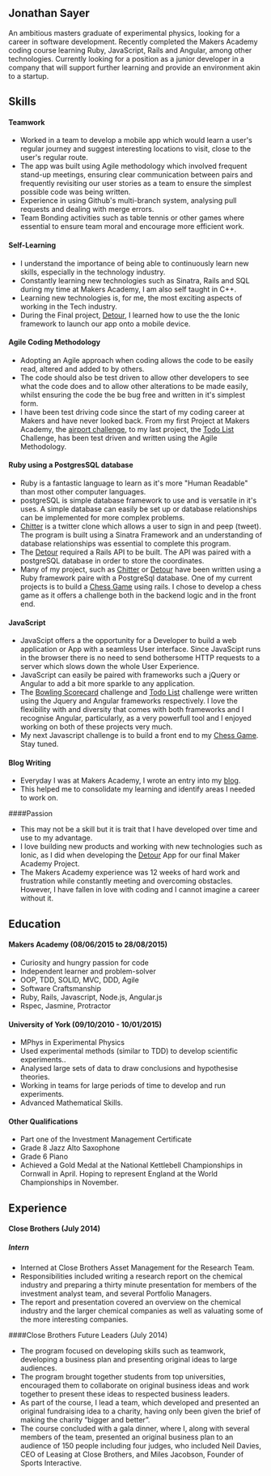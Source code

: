 ## Jonathan Sayer

An ambitious masters graduate of experimental physics, looking for a career in software development. Recently completed the Makers Academy coding course learning Ruby, JavaScript, Rails and Angular, among other technologies. Currently looking for a position as a junior developer in a company that will support further learning and provide an environment akin to a startup.

## Skills

#### Teamwork

- Worked in a team to develop a mobile app which would learn a user's regular journey and suggest interesting locations to visit, close to the user's regular route.
- The app was built using Agile methodology which involved frequent stand-up meetings, ensuring clear communication between pairs and frequently revisiting our user stories as a team to ensure the simplest possible code was being written. 
- Experience in using Github's multi-branch system, analysing pull requests and dealing with merge errors.
- Team Bonding activities such as table tennis or other games where essential to ensure team moral and encourage more efficient work.

#### Self-Learning

- I understand the importance of being able to continuously learn new skills, especially in the technology industry.
- Constantly learning new technologies such as Sinatra, Rails and SQL during my time at Makers Academy, I am also self taught in C++.
- Learning new technologies is, for me, the most exciting aspects of working in the Tech industry.
- During the Final project, [Detour](https://github.com/zeus-org/detour-ionic), I learned how to use the the Ionic framework to launch our app onto a mobile device.

#### Agile Coding Methodology

- Adopting an Agile approach when coding allows the code to be easily read, altered and added to by others.
- The code should also be test driven to allow other developers to see what the code does and to allow other alterations to be made easily, whilst ensuring the code the be bug free and written in it's simplest form.
- I have been test driving code since the start of my coding career at Makers and have never looked back. From my first Project at Makers Academy, the [airport challenge](https://github.com/jonathansayer/airport_challenge), to my last project, the [Todo List](https://github.com/jonathansayer/todo_challenge) Challenge, has been test driven and written using the Agile Methodology.

#### Ruby using a PostgresSQL database

- Ruby is a fantastic language to learn as it's more "Human Readable" than most other computer languages.
- postgreSQL is simple database framework to use and is versatile in it's uses. A simple database can easily be set up or database relationships can be implemented for more complex problems.   
- [Chitter](https://github.com/jonathansayer/Chitter_Redo) is a twitter clone which allows a user to sign in and peep (tweet). The program is built using a Sinatra Framework and an understanding of database relationships was essential to complete this program.
- The [Detour](https://github.com/zeus-org/detour-ionic) required a Rails API to be built. The API was paired with a postgreSQL database in order to store the coordinates.
- Many of my project, such as [Chitter](https://github.com/jonathansayer/Chitter_Redo) or [Detour](https://github.com/zeus-org/detour-ionic) have been written using a Ruby framework paire with a PostgreSql database. One of my current projects is to build a [Chess Game](https://github.com/jonathansayer/chess) using rails. I chose to develop a chess game as it offers a challenge both in the backend logic and in the front end.

#### JavaScript

- JavaScipt offers a the opportunity for a Developer to build a web application or App with a seamless User interface. Since JavaScipt runs in the browser there is no need to send bothersome HTTP requests to a server which slows down the whole User Experience.
- JavaScript can easily be paired with frameworks such a jQuery or Angular to add a bit more sparkle to any application.
- The [Bowling Scorecard](https://github.com/jonathansayer/bowling-challenge) challenge and [Todo List](https://github.com/jonathansayer/todo_challenge) challenge were written using the Jquery and Angular frameworks respectively. I love the flexibility with and diversity that comes with both frameworks and I recognise Angular, particularly, as a very powerfull tool and I enjoyed working on both of these projects very much.
- My next Javascript challenge is to build a front end to my [Chess Game](https://github.com/jonathansayer/chess). Stay tuned.

#### Blog Writing
- Everyday I was at Makers Academy, I wrote an entry into my [blog](http://the-makers-academy-experience.ghost.io/).
- This helped me to consolidate my learning and identify areas I needed to work on.

####Passion
- This may not be a skill but it is trait that I have developed over time and use to my advantage.
- I love building new products and working with new technologies such as Ionic, as I did when developing the [Detour](https://github.com/zeus-org/detour-ionic) App for our final Maker Academy Project.
- The Makers Academy experience was 12 weeks of hard work and frustration while constantly meeting and overcoming obstacles. However, I have fallen in love with coding and I cannot imagine a career without it.  

## Education

#### Makers Academy (08/06/2015 to 28/08/2015)

- Curiosity and hungry passion for code
- Independent learner and problem-solver
- OOP, TDD, SOLID, MVC, DDD, Agile
- Software Craftsmanship
- Ruby, Rails, Javascript, Node.js, Angular.js
- Rspec, Jasmine, Protractor

#### University of York (09/10/2010 - 10/01/2015)

- MPhys in Experimental Physics
- Used experimental methods (similar to TDD) to develop scientific experiments..
- Analysed large sets of data to draw conclusions and hypothesise theories.
- Working in teams for large periods of time to develop and run experiments.
- Advanced Mathematical Skills.   

#### Other Qualifications

- Part one of the Investment Management Certificate
- Grade 8 Jazz Alto Saxophone
- Grade 6 Piano
- Achieved a Gold Medal at the National Kettlebell Championships in Cornwall in April. Hoping to represent England at the World Championships in November.

## Experience

#### Close Brothers (July 2014)
##### Intern
- Interned at Close Brothers Asset Management for the Research Team.
- Responsibilities included writing a research report on the chemical industry and preparing a thirty minute presentation for members of the investment analyst team, and several Portfolio Managers.
- The report and presentation covered an overview on the chemical industry and the larger chemical companies as well as valuating some of the more interesting companies.

####Close Brothers Future Leaders (July 2014)                                               
- The program focused on developing skills such as teamwork, developing a business plan and presenting original ideas to large audiences.
- The program brought together students from top universities, encouraged them to collaborate on original business ideas and work together to present these ideas to respected business leaders.
- As part of the course, I lead a team, which developed and presented an original fundraising idea to a charity, having only been given the brief of making the charity “bigger and better”.
- The course concluded with a gala dinner, where I, along with several members of the team, presented an original business plan to an audience of 150 people including four judges, who included Neil Davies, CEO of Leasing at Close Brothers, and Miles Jacobson, Founder of Sports Interactive.
